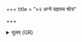 +++
title = "०२ अग्ने यज्ञस्य श्रोत्र"

+++
<details><summary>मूलम् (GR)</summary>

अग्ने यज्ञस्य श्रोत्र ।  
इदं वेदाम यथेदं भविष्यति स्वाहा ॥
</details>